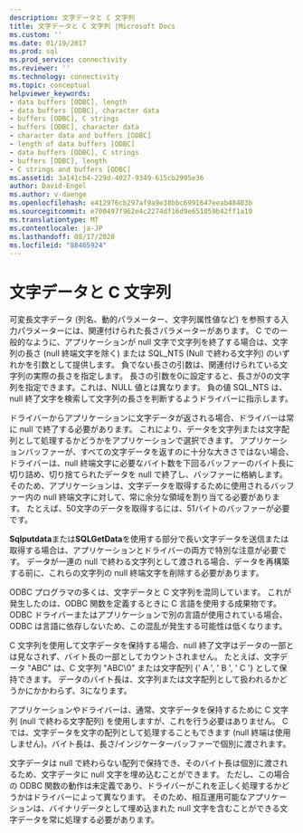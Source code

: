 ```yaml
---
description: 文字データと C 文字列
title: 文字データと C 文字列 |Microsoft Docs
ms.custom: ''
ms.date: 01/19/2017
ms.prod: sql
ms.prod_service: connectivity
ms.reviewer: ''
ms.technology: connectivity
ms.topic: conceptual
helpviewer_keywords:
- data buffers [ODBC], length
- data buffers [ODBC], character data
- buffers [ODBC], C strings
- buffers [ODBC], character data
- character data and buffers [ODBC]
- length of data buffers [ODBC]
- data buffers [ODBC], C strings
- buffers [ODBC], length
- C strings and buffers [ODBC]
ms.assetid: 3a141cb4-229d-4027-9349-615cb2995e36
author: David-Engel
ms.author: v-daenge
ms.openlocfilehash: e412976cb297af9a9e38bbc6991647eeab48483b
ms.sourcegitcommit: e700497f962e4c2274df16d9e651059b42ff1a10
ms.translationtype: MT
ms.contentlocale: ja-JP
ms.lasthandoff: 08/17/2020
ms.locfileid: "88465924"
---
```

# <a name="character-data-and-c-strings"></a>文字データと C 文字列
可変長文字データ (列名、動的パラメーター、文字列属性値など) を参照する入力パラメーターには、関連付けられた長さパラメーターがあります。 C での一般的なように、アプリケーションが null 文字で文字列を終了する場合は、文字列の長さ (null 終端文字を除く) または SQL_NTS (Null で終わる文字列) のいずれかを引数として提供します。 負でない長さの引数は、関連付けられている文字列の実際の長さを指定します。 長さの引数を0に設定すると、長さが0の文字列を指定できます。これは、NULL 値とは異なります。 負の値 SQL_NTS は、null 終了文字を検索して文字列の長さを判断するようドライバーに指示します。  
  
 ドライバーからアプリケーションに文字データが返される場合、ドライバーは常に null で終了する必要があります。 これにより、データを文字列または文字配列として処理するかどうかをアプリケーションで選択できます。 アプリケーションバッファーが、すべての文字データを返すのに十分な大きさではない場合、ドライバーは、null 終端文字に必要なバイト数を下回るバッファーのバイト長に切り詰め、切り捨てられたデータを null で終了し、バッファーに格納します。 そのため、アプリケーションは、文字データを取得するために使用されるバッファー内の null 終端文字に対して、常に余分な領域を割り当てる必要があります。 たとえば、50文字のデータを取得するには、51バイトのバッファーが必要です。  
  
 **Sqlputdata**または**SQLGetData**を使用する部分で長い文字データを送信または取得する場合は、アプリケーションとドライバーの両方で特別な注意が必要です。 データが一連の null で終わる文字列として渡される場合、データを再構築する前に、これらの文字列の null 終端文字を削除する必要があります。  
  
 ODBC プログラマの多くは、文字データと C 文字列を混同しています。 これが発生したのは、ODBC 関数を定義するときに C 言語を使用する成果物です。 ODBC ドライバーまたはアプリケーションで別の言語が使用されている場合、ODBC は言語に依存しないため、この混乱が発生する可能性は低くなります。  
  
 C 文字列を使用して文字データを保持する場合、null 終了文字はデータの一部とは見なされず、バイト長の一部としてカウントされません。 たとえば、文字データ "ABC" は、C 文字列 "ABC\0" または文字配列 {' A ', ' B ', ' C '} として保持できます。 データのバイト長は、文字列または文字配列として扱われるかどうかにかかわらず、3になります。  
  
 アプリケーションやドライバーは、通常、文字データを保持するために C 文字列 (null で終わる文字配列) を使用しますが、これを行う必要はありません。 C では、文字データを文字の配列として処理することもできます (null 終端は使用しません)。バイト長は、長さ/インジケーターバッファーで個別に渡されます。  
  
 文字データは null で終わらない配列で保持でき、そのバイト長は個別に渡されるため、文字データに null 文字を埋め込むことができます。 ただし、この場合の ODBC 関数の動作は未定義であり、ドライバーがこれを正しく処理するかどうかはドライバーによって異なります。 そのため、相互運用可能なアプリケーションは、バイナリデータとして埋め込まれた null 文字を含むことができる文字データを常に処理する必要があります。
